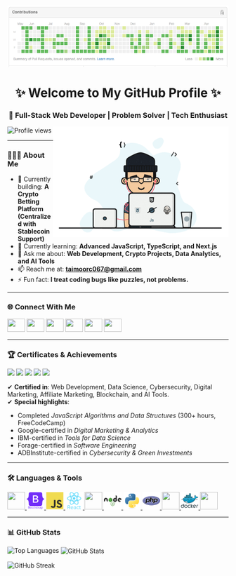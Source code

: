 ![logo](https://github.com/M-Taimoor-Mansha/M-Taimoor-Mansha/blob/main/banner%202.png)

<h1 align="center">✨ Welcome to My GitHub Profile ✨</h1>
<h3 align="center">🚀 Full-Stack Web Developer | Problem Solver | Tech Enthusiast</h3>

<img align="right" alt="coding" width="400" src="https://github.com/M-Taimoor-Mansha/M-Taimoor-Mansha/blob/main/Coding%20Png.gif">

<p align="left"> 
  <img src="https://komarev.com/ghpvc/?username=m-taimoor-mansha&label=Profile%20views&color=0e75b6&style=flat" alt="Profile views" /> 
</p>

---

### 👨🏻‍💻 About Me  
- 🔭 Currently building: **A Crypto Betting Platform (Centralized with Stablecoin Support)**  
- 🌱 Currently learning: **Advanced JavaScript, TypeScript, and Next.js**  
- 💬 Ask me about: **Web Development, Crypto Projects, Data Analytics, and AI Tools**  
- 📫 Reach me at: **taimoorc067@gmail.com**  
- ⚡ Fun fact: **I treat coding bugs like puzzles, not problems.**

---

### 🌐 Connect With Me
<p align="left">
<a href="https://codepen.io/muhammad-taimoor-mansha" target="blank"><img src="https://raw.githubusercontent.com/rahuldkjain/github-profile-readme-generator/master/src/images/icons/Social/codepen.svg" height="30" width="40" /></a>
<a href="https://twitter.com/taimoorjutt067" target="blank"><img src="https://raw.githubusercontent.com/rahuldkjain/github-profile-readme-generator/master/src/images/icons/Social/twitter.svg" height="30" width="40" /></a>
<a href="https://linkedin.com/in/muhammad-taimoor-mansha" target="blank"><img src="https://raw.githubusercontent.com/rahuldkjain/github-profile-readme-generator/master/src/images/icons/Social/linked-in-alt.svg" height="30" width="40" /></a>
<a href="https://stackoverflow.com/users/muhammad taimoor mansha" target="blank"><img src="https://raw.githubusercontent.com/rahuldkjain/github-profile-readme-generator/master/src/images/icons/Social/stack-overflow.svg" height="30" width="40" /></a>
<a href="https://kaggle.com/taimoormansha" target="blank"><img src="https://raw.githubusercontent.com/rahuldkjain/github-profile-readme-generator/master/src/images/icons/Social/kaggle.svg" height="30" width="40" /></a>
<a href="https://instagram.com/taimoorjutt0" target="blank"><img src="https://raw.githubusercontent.com/rahuldkjain/github-profile-readme-generator/master/src/images/icons/Social/instagram.svg" height="30" width="40" /></a>
</p>

---

### 🏆 Certificates & Achievements  
<p align="left">
  <a href="https://www.coursera.org/account/accomplishments/certificate" target="_blank"><img src="https://img.shields.io/badge/Coursera-0056D2?style=for-the-badge&logo=coursera&logoColor=white" /></a>
  <a href="https://www.freecodecamp.org/certification" target="_blank"><img src="https://img.shields.io/badge/FreeCodeCamp-0A0A23?style=for-the-badge&logo=freecodecamp&logoColor=white" /></a>
  <a href="https://www.credly.com" target="_blank"><img src="https://img.shields.io/badge/IBM%20Skills-006699?style=for-the-badge&logo=ibm&logoColor=white" /></a>
  <a href="https://www.futurelearn.com" target="_blank"><img src="https://img.shields.io/badge/FutureLearn-FF0080?style=for-the-badge&logo=futurelearn&logoColor=white" /></a>
  <a href="https://skillshop.withgoogle.com" target="_blank"><img src="https://img.shields.io/badge/Google%20Digital%20Garage-4285F4?style=for-the-badge&logo=google&logoColor=white" /></a>
</p>

✔ **Certified in**: Web Development, Data Science, Cybersecurity, Digital Marketing, Affiliate Marketing, Blockchain, and AI Tools.  
✔ **Special highlights**:  
- Completed *JavaScript Algorithms and Data Structures* (300+ hours, FreeCodeCamp)  
- Google-certified in *Digital Marketing & Analytics*  
- IBM-certified in *Tools for Data Science*  
- Forage-certified in *Software Engineering*  
- ADBInstitute-certified in *Cybersecurity & Green Investments*  

---

### 🛠️ Languages & Tools
<p align="left"> 
  <a href="https://angular.io" target="_blank"> <img src="https://angular.io/assets/images/logos/angular/angular.svg" width="40" height="40"/> </a> 
  <a href="https://getbootstrap.com" target="_blank"> <img src="https://raw.githubusercontent.com/devicons/devicon/master/icons/bootstrap/bootstrap-plain-wordmark.svg" width="40" height="40"/> </a>
  <a href="https://developer.mozilla.org/en-US/docs/Web/JavaScript" target="_blank"> <img src="https://raw.githubusercontent.com/devicons/devicon/master/icons/javascript/javascript-original.svg" width="40" height="40"/> </a> 
  <a href="https://reactjs.org/" target="_blank"> <img src="https://raw.githubusercontent.com/devicons/devicon/master/icons/react/react-original-wordmark.svg" width="40" height="40"/> </a> 
  <a href="https://nextjs.org/" target="_blank"> <img src="https://cdn.worldvectorlogo.com/logos/nextjs-2.svg" width="40" height="40"/> </a> 
  <a href="https://nodejs.org" target="_blank"> <img src="https://raw.githubusercontent.com/devicons/devicon/master/icons/nodejs/nodejs-original-wordmark.svg" width="40" height="40"/> </a> 
  <a href="https://www.python.org" target="_blank"> <img src="https://raw.githubusercontent.com/devicons/devicon/master/icons/python/python-original.svg" width="40" height="40"/> </a> 
  <a href="https://www.php.net" target="_blank"> <img src="https://raw.githubusercontent.com/devicons/devicon/master/icons/php/php-original.svg" width="40" height="40"/> </a> 
  <a href="https://tailwindcss.com/" target="_blank"> <img src="https://www.vectorlogo.zone/logos/tailwindcss/tailwindcss-icon.svg" width="40" height="40"/> </a>
  <a href="https://www.docker.com/" target="_blank"> <img src="https://raw.githubusercontent.com/devicons/devicon/master/icons/docker/docker-original-wordmark.svg" width="40" height="40"/> </a>
  <a href="https://git-scm.com/" target="_blank"> <img src="https://www.vectorlogo.zone/logos/git-scm/git-scm-icon.svg" width="40" height="40"/> </a> 
</p>

---

### 📊 GitHub Stats
<p><img align="left" src="https://github-readme-stats.vercel.app/api/top-langs?username=m-taimoor-mansha&show_icons=true&locale=en&layout=compact" alt="Top Languages" /></p>

<p>&nbsp;<img align="center" src="https://github-readme-stats.vercel.app/api?username=m-taimoor-mansha&show_icons=true&locale=en" alt="GitHub Stats" /></p>

<p><img align="center" src="https://github-readme-streak-stats.herokuapp.com/?user=m-taimoor-mansha&" alt="GitHub Streak" /></p>
